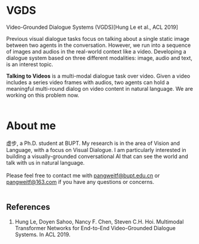 # VGDS
Video-Grounded Dialogue Systems (VGDS)[Hung Le et al., ACL 2019]<br>

Previous visual dialogue tasks focus on talking about a single static image between two agents in the conversation. However, we run into a sequence of images and audios in the real-world context like a video. Developing a dialogue system based on three different modalities: image, audio and text, is an interest topic.<br>

<b>Talking to Videos</b> is a multi-modal dialogue task over video. Given a video includes a series video frames with audios, two agents can hold a meaningful multi-round dialog on video content in natural language. We are working on this problem now.<br>
<br>
# About me
虚步, a Ph.D. student at BUPT. My research is in the area of Vision and Language, with a focus on Visual Dialogue. I am particularly interested in building a visually-grounded conversational AI that can see the world and talk with us in natural language.<br>
<br>
Please feel free to contact me with pangweitf@bupt.edu.cn or pangweitf@163.com if you have any questions or concerns.<br>
<br>
## References
1. Hung Le, Doyen Sahoo, Nancy F. Chen, Steven C.H. Hoi. Multimodal Transformer Networks for End-to-End Video-Grounded Dialogue Systems. In ACL 2019.<br>
